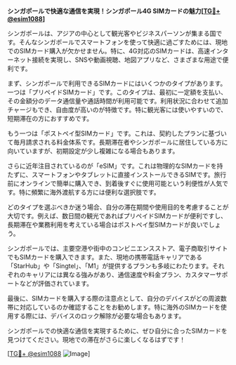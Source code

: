 **シンガポールで快適な通信を実現！シンガポール4G SIMカードの魅力[[TG💪+ @esim1088](https://t.me/s/esim1088)]**

シンガポールは、アジアの中心として観光客やビジネスパーソンが集まる国です。そんなシンガポールでスマートフォンを使って快適に過ごすためには、現地でのSIMカード購入が欠かせません。特に、4G対応のSIMカードは、高速インターネット接続を実現し、SNSや動画視聴、地図アプリなど、さまざまな用途で便利です。

まず、シンガポールで利用できるSIMカードにはいくつかのタイプがあります。一つは「プリペイドSIMカード」です。このタイプは、最初に一定額を支払い、その金額分のデータ通信量や通話時間が利用可能です。利用状況に合わせて追加チャージもでき、自由度が高いのが特徴です。特に観光客には使いやすいので、短期滞在の方におすすめです。

もう一つは「ポストペイ型SIMカード」です。これは、契約したプランに基づいて毎月請求される料金体系です。長期滞在者やシンガポールに居住している方に向いていますが、初期設定が少し複雑になる場合もあります。

さらに近年注目されているのが「eSIM」です。これは物理的なSIMカードを持たずに、スマートフォンやタブレットに直接インストールできるSIMです。旅行前にオンラインで簡単に購入でき、到着後すぐに使用可能という利便性が人気です。特に頻繁に海外渡航する方には便利な選択肢です。

どのタイプを選ぶべきか迷う場合、自分の滞在期間や使用目的を考慮することが大切です。例えば、数日間の観光であればプリペイドSIMカードが便利ですし、長期滞在や業務利用を考えている場合はポストペイ型SIMカードが良いでしょう。

シンガポールでは、主要空港や街中のコンビニエンスストア、電子商取引サイトでもSIMカードを購入できます。また、現地の携帯電話キャリアである「StarHub」や「Singtel」、「M1」が提供するプランも多岐にわたります。それぞれのキャリアには異なる強みがあり、通信速度や料金プラン、カスタマーサポートなどが評価されています。

最後に、SIMカードを購入する際の注意点として、自分のデバイスがどの周波数帯に対応しているのか確認することをお勧めします。特に海外のSIMカードを使用する際には、デバイスのロック解除が必要な場合もあります。

シンガポールでの快適な通信を実現するために、ぜひ自分に合ったSIMカードを見つけてください。現地での滞在がさらに楽しくなるはずです！

[[TG💪+ @esim1088](https://t.me/s/esim1088) ![Image](https://i.postimg.cc/Y0z9fWf4/image.png)]